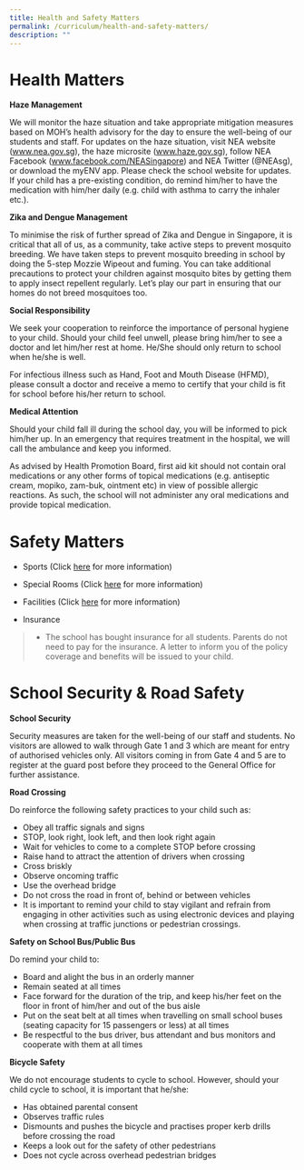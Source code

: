 ```yaml
---
title: Health and Safety Matters
permalink: /curriculum/health-and-safety-matters/
description: ""
---
```

# Health Matters
**Haze Management**

We will monitor the haze situation and take appropriate mitigation measures based on MOH’s health advisory for the day to ensure the well-being of our students and staff. For updates on the haze situation, visit NEA website (www.nea.gov.sg), the haze microsite (www.haze.gov.sg), follow NEA Facebook (www.facebook.com/NEASingapore) and NEA Twitter (@NEAsg), or download the myENV app. Please check the school website for updates. If your child has a pre-existing condition, do remind him/her to have the medication with him/her daily (e.g. child with asthma to carry the inhaler etc.).

**Zika and Dengue Management**

To minimise the risk of further spread of Zika and Dengue in Singapore, it is critical that all of us, as a community, take active steps to prevent mosquito breeding. We have taken steps to prevent mosquito breeding in school by doing the 5-step Mozzie Wipeout and fuming. You can take additional precautions to protect your children against mosquito bites by getting them to apply insect repellent regularly. Let’s play our part in ensuring that our homes do not breed mosquitoes too.

**Social Responsibility**

We seek your cooperation to reinforce the importance of personal hygiene to your child. Should your child feel unwell, please bring him/her to see a doctor and let him/her rest at home. He/She should only return to school when he/she is well.

For infectious illness such as Hand, Foot and Mouth Disease (HFMD), please consult a doctor and receive a memo to certify that your child is fit for school before his/her return to school.

**Medical Attention**

Should your child fall ill during the school day, you will be informed to pick him/her up. In an emergency that requires treatment in the hospital, we will call the ambulance and keep you informed.

As advised by Health Promotion Board, first aid kit should not contain oral medications or any other forms of topical medications (e.g. antiseptic cream, mopiko, zam-buk, ointment etc) in view of possible allergic reactions. As such, the school will not administer any oral medications and provide topical medication.

# Safety Matters

* Sports (Click [here](/files/rss%20sports%20safety_final.pdf) for more information)


* Special Rooms (Click [here](/files/Art%20Room%20Safety.pdf) for more information)


* Facilities (Click [here](/files/Safety%20Rules%20for%20Usage%20of%20School%20Facilities%20for%20sch%20website.pdf) for more information)


* Insurance
>* The school has bought insurance for all students. Parents do not need to pay for the insurance. A letter to inform you of the policy coverage and benefits will be issued to your child.

# School Security & Road Safety
**School Security**

Security measures are taken for the well-being of our staff and students.
No visitors are allowed to walk through Gate 1 and 3 which are meant for entry of authorised vehicles only.
All visitors coming in from Gate 4 and 5 are to register at the guard post before they proceed to the General Office for further assistance.

**Road Crossing**

Do reinforce the following safety practices to your child such as:
* Obey all traffic signals and signs
* STOP, look right, look left, and then look right again
* Wait for vehicles to come to a complete STOP before crossing
* Raise hand to attract the attention of drivers when crossing
* Cross briskly
* Observe oncoming traffic
* Use the overhead bridge
* Do not cross the road in front of, behind or between vehicles
* It is important to remind your child to stay vigilant and refrain from engaging in other activities such as using electronic devices and playing when crossing at traffic junctions or pedestrian crossings.

**Safety on School Bus/Public Bus**

Do remind your child to:
* Board and alight the bus in an orderly manner
* Remain seated at all times
* Face forward for the duration of the trip, and keep his/her feet on the floor in front of him/her and out of the bus aisle
* Put on the seat belt at all times when travelling on small school buses (seating capacity for 15 passengers or less) at all times
* Be respectful to the bus driver, bus attendant and bus monitors and cooperate with them at all times

**Bicycle Safety**

We do not encourage students to cycle to school. However, should your child cycle to school, it is important that he/she:
* Has obtained parental consent
* Observes traffic rules
* Dismounts and pushes the bicycle and practises proper kerb drills before crossing the road
* Keeps a look out for the safety of other pedestrians
* Does not cycle across overhead pedestrian bridges